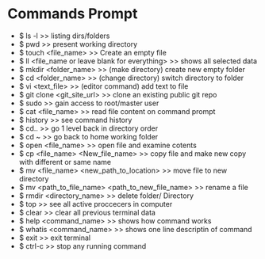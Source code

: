 # Commands Prompt 

- $ ls -l >> listing dirs/folders
- $ pwd   >> present working directory
- $ touch <file_name>  >> Create an empty file
- $ ll <file_name or leave blank for everything> >> shows all selected data
- $ mkdir <folder_name> >> (make directory) create new empty folder
- $ cd <folder_name>    >> (change directory) switch directory to folder
- $ vi <text_file> >> (editor command) add text to file
- $ git clone <git_site_url> >> clone an existing public git repo
- $ sudo >> gain access to root/master user
- $ cat <file_name> >> read file content on command prompt
- $ history >> see command history
- $ cd.. >> go 1 level back in directory order
- $ cd ~ >> go back to home working folder
- $ open <file_name> >> open file and examine cotents
- $ cp <file_name> <New_file_name> >> copy file and make new copy with different or same name
- $ mv <file_name> <new_path_to_location> >> move file to new directory
- $ mv <path_to_file_name> <path_to_new_file_name> >> rename a file
- $ rmdir <directory_name> >> delete folder/ Directory
- $ top >> see all active proccecers in computer
- $ clear >> clear all previous terminal data
- $ help <command_name> >> shows how command works
- $ whatis <command_name> >> shows one line descriptin of command
- $ exit >> exit terminal
- $ ctrl-c >> stop any running command
 
 
 
